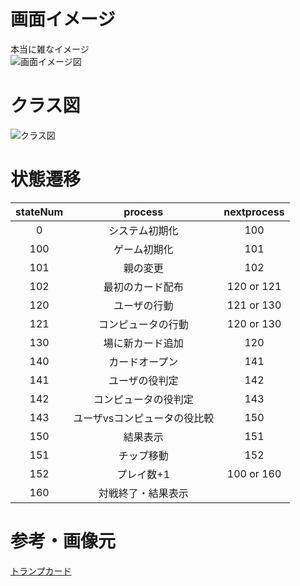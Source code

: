# 画面イメージ
本当に雑なイメージ  
![画面イメージ図](https://user-images.githubusercontent.com/46548311/82116900-ec6b2980-97a7-11ea-8523-d2409a9d81eb.png)

# クラス図
![クラス図](https://user-images.githubusercontent.com/46548311/82117399-a82d5880-97aa-11ea-8967-b0dd8616b37b.png)

# 状態遷移

| stateNum |           process            | nextprocess |
| :------: | :--------------------------: | :---------: |
|    0     |        システム初期化        |     100     |
|    100     |        ゲーム初期化       |     101     |
|   101    |           親の変更           |     102     |
|   102    |       最初のカード配布       | 120 or 121  |
|   120    |         ユーザの行動         | 121 or 130  |
|   121    |      コンピュータの行動      | 120 or 130  |
|   130    |       場に新カード追加       |     120     |
|   140    |        カードオープン        |     141     |
|   141    |        ユーザの役判定        |     142     |
|   142    |     コンピュータの役判定     |     143     |
|   143    | ユーザvsコンピュータの役比較 |     150     |
|   150    |           結果表示           |     151     |
|   151    |          チップ移動          |     152     |
|   152    |          プレイ数+1          | 100 or 160  |
|   160    |      対戦終了・結果表示      |
 
# 参考・画像元

[トランプカード](https://commons.wikimedia.org/wiki/Category:SVG_playing_cards)